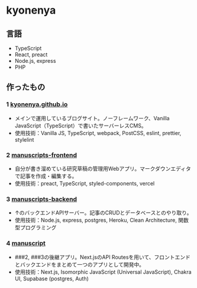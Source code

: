 # kyonenya

## 言語

- TypeScript
- React, preact
- Node.js, express
- PHP

## 作ったもの

### 1 [kyonenya.github.io](https://github.com/kyonenya/kyonenya.github.io)

- メインで運用しているブログサイト。ノーフレームワーク、Vanilla JavaScript（TypeScript）で書いたサーバーレスCMS。
- 使用技術：Vanilla JS, TypeScript, webpack, PostCSS, eslint, prettier, stylelint

### 2 [manuscripts-frontend](https://github.com/kyonenya/manuscripts-frontend)

- 自分が書き溜めている研究草稿の管理用Webアプリ。マークダウンエディタで記事を作成・編集する。
- 使用技術：preact, TypeScript, styled-components, vercel

### 3 [manuscripts-backend](https://github.com/kyonenya/manuscripts-backend)

- ↑のバックエンドAPIサーバー。記事のCRUDとデータベースとのやり取り。
- 使用技術：Node.js, express, postgres, Heroku, Clean Architecture, 関数型プログラミング

### 4 [manuscript](https://github.com/kyonenya/manuscript)

- ###2, ###3の後継アプリ。Next.jsのAPI Routesを用いて、フロントエンドとバックエンドをまとめて一つのアプリとして開発中。
- 使用技術：Next.js, Isomorphic JavaScript (Universal JavaScript), Chakra UI, Supabase (postgres, Auth)
